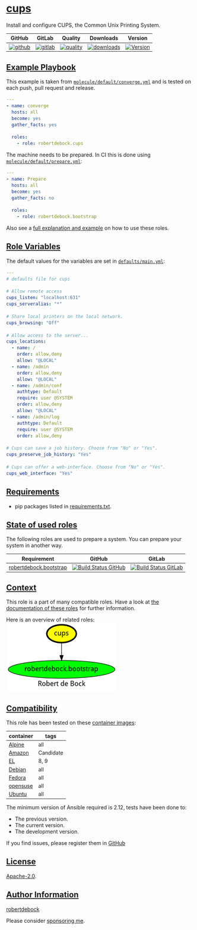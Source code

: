 # [cups](#cups)

Install and configure CUPS, the Common Unix Printing System.

|GitHub|GitLab|Quality|Downloads|Version|
|------|------|-------|---------|-------|
|[![github](https://github.com/robertdebock/ansible-role-cups/workflows/Ansible%20Molecule/badge.svg)](https://github.com/robertdebock/ansible-role-cups/actions)|[![gitlab](https://gitlab.com/robertdebock-iac/ansible-role-cups/badges/master/pipeline.svg)](https://gitlab.com/robertdebock-iac/ansible-role-cups)|[![quality](https://img.shields.io/ansible/quality/51946)](https://galaxy.ansible.com/robertdebock/cups)|[![downloads](https://img.shields.io/ansible/role/d/51946)](https://galaxy.ansible.com/robertdebock/cups)|[![Version](https://img.shields.io/github/release/robertdebock/ansible-role-cups.svg)](https://github.com/robertdebock/ansible-role-cups/releases/)|

## [Example Playbook](#example-playbook)

This example is taken from [`molecule/default/converge.yml`](https://github.com/robertdebock/ansible-role-cups/blob/master/molecule/default/converge.yml) and is tested on each push, pull request and release.

```yaml
---
- name: converge
  hosts: all
  become: yes
  gather_facts: yes

  roles:
    - role: robertdebock.cups
```

The machine needs to be prepared. In CI this is done using [`molecule/default/prepare.yml`](https://github.com/robertdebock/ansible-role-cups/blob/master/molecule/default/prepare.yml):

```yaml
---
- name: Prepare
  hosts: all
  become: yes
  gather_facts: no

  roles:
    - role: robertdebock.bootstrap
```

Also see a [full explanation and example](https://robertdebock.nl/how-to-use-these-roles.html) on how to use these roles.

## [Role Variables](#role-variables)

The default values for the variables are set in [`defaults/main.yml`](https://github.com/robertdebock/ansible-role-cups/blob/master/defaults/main.yml):

```yaml
---
# defaults file for cups

# Allow remote access
cups_listen: "localhost:631"
cups_serveralias: "*"

# Share local printers on the local network.
cups_browsing: "Off"

# Allow access to the server...
cups_locations:
  - name: /
    order: allow,deny
    allow: "@LOCAL"
  - name: /admin
    order: allow,deny
    allow: "@LOCAL"
  - name: /admin/conf
    authtype: Default
    require: user @SYSTEM
    order: allow,deny
    allow: "@LOCAL"
  - name: /admin/log
    authtype: Default
    require: user @SYSTEM
    order: allow,deny

# Cups can save a job history. Choose from "No" or "Yes".
cups_preserve_job_history: "Yes"

# Cups can offer a web-interface. Choose from "No" or "Yes".
cups_web_interface: "Yes"
```

## [Requirements](#requirements)

- pip packages listed in [requirements.txt](https://github.com/robertdebock/ansible-role-cups/blob/master/requirements.txt).

## [State of used roles](#state-of-used-roles)

The following roles are used to prepare a system. You can prepare your system in another way.

| Requirement | GitHub | GitLab |
|-------------|--------|--------|
|[robertdebock.bootstrap](https://galaxy.ansible.com/robertdebock/bootstrap)|[![Build Status GitHub](https://github.com/robertdebock/ansible-role-bootstrap/workflows/Ansible%20Molecule/badge.svg)](https://github.com/robertdebock/ansible-role-bootstrap/actions)|[![Build Status GitLab](https://gitlab.com/robertdebock-iac/ansible-role-bootstrap/badges/master/pipeline.svg)](https://gitlab.com/robertdebock-iac/ansible-role-bootstrap)|

## [Context](#context)

This role is a part of many compatible roles. Have a look at [the documentation of these roles](https://robertdebock.nl/) for further information.

Here is an overview of related roles:
![dependencies](https://raw.githubusercontent.com/robertdebock/ansible-role-cups/png/requirements.png "Dependencies")

## [Compatibility](#compatibility)

This role has been tested on these [container images](https://hub.docker.com/u/robertdebock):

|container|tags|
|---------|----|
|[Alpine](https://hub.docker.com/repository/docker/robertdebock/alpine/general)|all|
|[Amazon](https://hub.docker.com/repository/docker/robertdebock/amazonlinux/general)|Candidate|
|[EL](https://hub.docker.com/repository/docker/robertdebock/enterpriselinux/general)|8, 9|
|[Debian](https://hub.docker.com/repository/docker/robertdebock/debian/general)|all|
|[Fedora](https://hub.docker.com/repository/docker/robertdebock/fedora/general)|all|
|[opensuse](https://hub.docker.com/repository/docker/robertdebock/opensuse/general)|all|
|[Ubuntu](https://hub.docker.com/repository/docker/robertdebock/ubuntu/general)|all|

The minimum version of Ansible required is 2.12, tests have been done to:

- The previous version.
- The current version.
- The development version.

If you find issues, please register them in [GitHub](https://github.com/robertdebock/ansible-role-cups/issues)

## [License](#license)

[Apache-2.0](https://github.com/robertdebock/ansible-role-cups/blob/master/LICENSE).

## [Author Information](#author-information)

[robertdebock](https://robertdebock.nl/)

Please consider [sponsoring me](https://github.com/sponsors/robertdebock).
